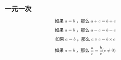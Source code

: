 ## 一元一次

<math xmlns="http://www.w3.org/1998/Math/MathML" display="block"><mo>如果</mo><mi>a</mi><mo>=</mo><mi>b</mi><mo>，那么</mo><mi>a</mi><mo>+</mo><mi>c</mi><mo>=</mo><mi>b</mi><mo>+</mo><mi>c</mi></math>

<math xmlns="http://www.w3.org/1998/Math/MathML" display="block"><mo>如果</mo><mi>a</mi><mo>=</mo><mi>b</mi><mo>，那么</mo><mi>a</mi><mo>−</mo><mi>c</mi><mo>=</mo><mi>b</mi><mo>−</mo><mi>c</mi></math>

<math xmlns="http://www.w3.org/1998/Math/MathML" display="block"><mo>如果</mo><mi>a</mi><mo>=</mo><mi>b</mi><mo>，那么</mo><mi>a</mi><mo>×</mo><mi>c</mi><mo>=</mo><mi>b</mi><mo>×</mo><mi>c</mi></math>

<math xmlns="http://www.w3.org/1998/Math/MathML" display="block"><mo>如果</mo><mi>a</mi><mo>=</mo><mi>b</mi><mo>，那么</mo><mfrac><mi>a</mi><mi>c</mi></mfrac><mo>=</mo><mfrac><mi>b</mi><mi>c</mi></mfrac><mo stretchy="false">(</mo><mi>c</mi><mo>≠</mo><mn>0</mn><mo stretchy="false">)</mo></math>